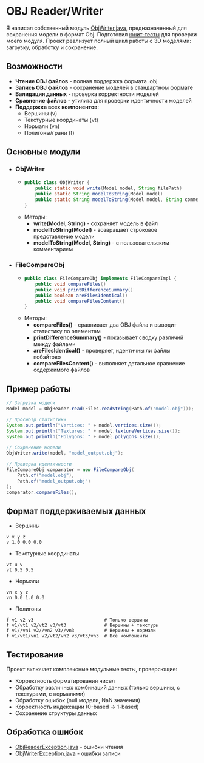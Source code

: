 # OBJ Reader/Writer

Я написал собственный модуль [ObjWriter.java](src/com/cgvsu/objwriter/ObjWriter.java), предназначенный для сохранения модели в формат Obj.
Подготовил [юнит-тесты](tests/com/cgvsu/objwriter/ObjWriterTest.java) для проверки моего модуля.
Проект реализует полный цикл работы с 3D моделями: загрузку, обработку и сохранение.

## Возможности

- **Чтение OBJ файлов** - полная поддержка формата .obj
- **Запись OBJ файлов** - сохранение моделей в стандартном формате
- **Валидация данных** - проверка корректности моделей
- **Сравнение файлов** - утилита для проверки идентичности моделей
- **Поддержка всех компонентов**:
    - Вершины (v)
    - Текстурные координаты (vt)
    - Нормали (vn)
    - Полигоны/грани (f)

## Основные модули

- ### ObjWriter
  - ```java
    public class ObjWriter {
        public static void write(Model model, String filePath)
        public static String modelToString(Model model)
        public static String modelToString(Model model, String comment)
    }
    ``` 
  - Методы:
    - **write(Model, String)** - сохраняет модель в файл
    - **modelToString(Model)** - возвращает строковое представление модели
    - **modelToString(Model, String)** - с пользовательским комментарием

- ### FileCompareObj
  - ```java
    public class FileCompareObj implements FileCompareImpl {
        public void compareFiles()
        public void printDifferenceSummary()
        public boolean areFilesIdentical()
        public void compareFilesContent()
    }
    ``` 
  - Методы:
      - **compareFiles()** - сравнивает два OBJ файла и выводит статистику по элементам
      - **printDifferenceSummary()** - показывает сводку различий между файлами
      - **areFilesIdentical()** - проверяет, идентичны ли файлы побайтово
      - **compareFilesContent()** - выполняет детальное сравнение содержимого файлов


## Пример работы
```Java
// Загрузка модели
Model model = ObjReader.read(Files.readString(Path.of("model.obj")));

// Просмотр статистики
System.out.println("Vertices: " + model.vertices.size());
System.out.println("Textures: " + model.textureVertices.size());
System.out.println("Polygons: " + model.polygons.size());

// Сохранение модели
ObjWriter.write(model, "model_output.obj");

// Проверка идентичности
FileCompareObj comparator = new FileCompareObj(
    Path.of("model.obj"), 
    Path.of("model_output.obj")
);
comparator.compareFiles();
```

## Формат поддерживаемых данных
- Вершины
```text
v x y z
v 1.0 0.0 0.0
```
- Текстурные координаты
```text
vt u v
vt 0.5 0.5
```
- Нормали
```text
vn x y z
vn 0.0 1.0 0.0
```
- Полигоны
```text
f v1 v2 v3                          # Только вершины
f v1/vt1 v2/vt2 v3/vt3              # Вершины + текстуры
f v1//vn1 v2//vn2 v3//vn3           # Вершины + нормали
f v1/vt1/vn1 v2/vt2/vn2 v3/vt3/vn3  # Все компоненты
```

## Тестирование
Проект включает комплексные модульные тесты, проверяющие:
- Корректность форматирования чисел
- Обработку различных комбинаций данных (только вершины, с текстурами, с нормалями)
- Обработку ошибок (null модели, NaN значения)
- Корректность индексации (0-based → 1-based)
- Сохранение структуры данных

## Обработка ошибок
- [ObjReaderException.java](src/com/cgvsu/objreader/ObjReaderException.java) - ошибки чтения
- [ObjWriterException.java](src/com/cgvsu/objwriter/ObjWriterException.java) - ошибки записи